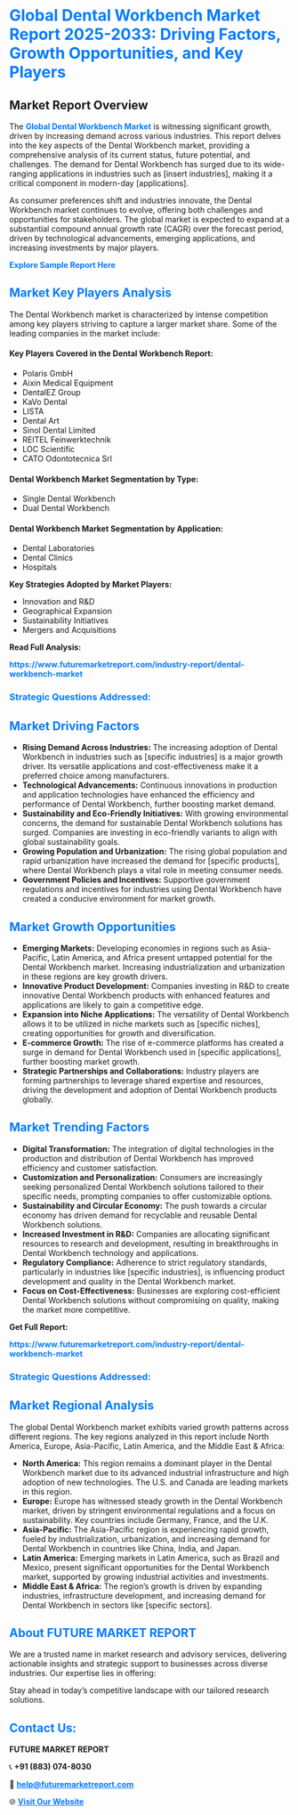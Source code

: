 <h1 style="color: #007BFF;">Global Dental Workbench Market Report 2025-2033: Driving Factors, Growth Opportunities, and Key Players</h1>

<section id="overview">
<h2>Market Report Overview</h2>
<p>The <a href="https://www.futuremarketreport.com/industry-report/dental-workbench-market" style="color: #007BFF; text-decoration: none;"><strong>Global Dental Workbench Market</strong></a> is witnessing significant growth, driven by increasing demand across various industries. This report delves into the key aspects of the Dental Workbench market, providing a comprehensive analysis of its current status, future potential, and challenges. The demand for Dental Workbench has surged due to its wide-ranging applications in industries such as [insert industries], making it a critical component in modern-day [applications].</p>
<p>As consumer preferences shift and industries innovate, the Dental Workbench market continues to evolve, offering both challenges and opportunities for stakeholders. The global market is expected to expand at a substantial compound annual growth rate (CAGR) over the forecast period, driven by technological advancements, emerging applications, and increasing investments by major players.</p>
</section>

<section id="overview">
<p><a href="https://www.futuremarketreport.com/request-sample/reportId=43323" style="color: #007BFF; text-decoration: none;"><strong>Explore Sample Report Here</strong></a></p>
</section>

<section id="key-players">
<h2 style="color: #007BFF;">Market Key Players Analysis</h2>
<p>The Dental Workbench market is characterized by intense competition among key players striving to capture a larger market share. Some of the leading companies in the market include:</p>
<h4>Key Players Covered in the Dental Workbench Report:</h4>
<ul><li>Polaris GmbH</li><li>Aixin Medical Equipment</li><li>DentalEZ Group</li><li>KaVo Dental</li><li>LISTA</li><li>Dental Art</li><li>Sinol Dental Limited</li><li>REITEL Feinwerktechnik</li><li>LOC Scientific</li><li>CATO Odontotecnica Srl</li></ul>
<h4>Dental Workbench Market Segmentation by Type:</h4>
<ul><li>Single Dental Workbench</li><li>Dual Dental Workbench</li></ul>

<h4>Dental Workbench Market Segmentation by Application:</h4>
<ul><li>Dental Laboratories</li><li>Dental Clinics</li><li>Hospitals</li></ul>
<p><strong>Key Strategies Adopted by Market Players:</strong></p>
<ul>
<li>Innovation and R&D</li>
<li>Geographical Expansion</li>
<li>Sustainability Initiatives</li>
<li>Mergers and Acquisitions</li>
</ul>
</section>

<section>
<p><strong>Read Full Analysis: </strong></p><a href="https://www.futuremarketreport.com/industry-report/dental-workbench-market" style="color: #007BFF; text-decoration: none;"><strong>https://www.futuremarketreport.com/industry-report/dental-workbench-market</strong></a>
<h3 style="color: #007BFF;">Strategic Questions Addressed:</h3>
</section>

<section id="driving-factors">
<h2 style="color: #007BFF;">Market Driving Factors</h2>
<ul>
<li><strong>Rising Demand Across Industries:</strong> The increasing adoption of Dental Workbench in industries such as [specific industries] is a major growth driver. Its versatile applications and cost-effectiveness make it a preferred choice among manufacturers.</li>
<li><strong>Technological Advancements:</strong> Continuous innovations in production and application technologies have enhanced the efficiency and performance of Dental Workbench, further boosting market demand.</li>
<li><strong>Sustainability and Eco-Friendly Initiatives:</strong> With growing environmental concerns, the demand for sustainable Dental Workbench solutions has surged. Companies are investing in eco-friendly variants to align with global sustainability goals.</li>
<li><strong>Growing Population and Urbanization:</strong> The rising global population and rapid urbanization have increased the demand for [specific products], where Dental Workbench plays a vital role in meeting consumer needs.</li>
<li><strong>Government Policies and Incentives:</strong> Supportive government regulations and incentives for industries using Dental Workbench have created a conducive environment for market growth.</li>
</ul>
</section>

<section id="growth-opportunities">
<h2 style="color: #007BFF;">Market Growth Opportunities</h2>
<ul>
<li><strong>Emerging Markets:</strong> Developing economies in regions such as Asia-Pacific, Latin America, and Africa present untapped potential for the Dental Workbench market. Increasing industrialization and urbanization in these regions are key growth drivers.</li>
<li><strong>Innovative Product Development:</strong> Companies investing in R&D to create innovative Dental Workbench products with enhanced features and applications are likely to gain a competitive edge.</li>
<li><strong>Expansion into Niche Applications:</strong> The versatility of Dental Workbench allows it to be utilized in niche markets such as [specific niches], creating opportunities for growth and diversification.</li>
<li><strong>E-commerce Growth:</strong> The rise of e-commerce platforms has created a surge in demand for Dental Workbench used in [specific applications], further boosting market growth.</li>
<li><strong>Strategic Partnerships and Collaborations:</strong> Industry players are forming partnerships to leverage shared expertise and resources, driving the development and adoption of Dental Workbench products globally.</li>
</ul>
</section>

<section id="trending-factors">
<h2 style="color: #007BFF;">Market Trending Factors</h2>
<ul>
<li><strong>Digital Transformation:</strong> The integration of digital technologies in the production and distribution of Dental Workbench has improved efficiency and customer satisfaction.</li>
<li><strong>Customization and Personalization:</strong> Consumers are increasingly seeking personalized Dental Workbench solutions tailored to their specific needs, prompting companies to offer customizable options.</li>
<li><strong>Sustainability and Circular Economy:</strong> The push towards a circular economy has driven demand for recyclable and reusable Dental Workbench solutions.</li>
<li><strong>Increased Investment in R&D:</strong> Companies are allocating significant resources to research and development, resulting in breakthroughs in Dental Workbench technology and applications.</li>
<li><strong>Regulatory Compliance:</strong> Adherence to strict regulatory standards, particularly in industries like [specific industries], is influencing product development and quality in the Dental Workbench market.</li>
<li><strong>Focus on Cost-Effectiveness:</strong> Businesses are exploring cost-efficient Dental Workbench solutions without compromising on quality, making the market more competitive.</li>
</ul>
</section>

<section>
<p><strong>Get Full Report: </strong></p><a href="https://www.futuremarketreport.com/industry-report/dental-workbench-market" style="color: #007BFF; text-decoration: none;"><strong>https://www.futuremarketreport.com/industry-report/dental-workbench-market</strong></a>
<h3 style="color: #007BFF;">Strategic Questions Addressed:</h3>
</section>


<section id="regional-analysis">
<h2 style="color: #007BFF;">Market Regional Analysis</h2>
<p>The global Dental Workbench market exhibits varied growth patterns across different regions. The key regions analyzed in this report include North America, Europe, Asia-Pacific, Latin America, and the Middle East & Africa:</p>
<ul>
<li><strong>North America:</strong> This region remains a dominant player in the Dental Workbench market due to its advanced industrial infrastructure and high adoption of new technologies. The U.S. and Canada are leading markets in this region.</li>
<li><strong>Europe:</strong> Europe has witnessed steady growth in the Dental Workbench market, driven by stringent environmental regulations and a focus on sustainability. Key countries include Germany, France, and the U.K.</li>
<li><strong>Asia-Pacific:</strong> The Asia-Pacific region is experiencing rapid growth, fueled by industrialization, urbanization, and increasing demand for Dental Workbench in countries like China, India, and Japan.</li>
<li><strong>Latin America:</strong> Emerging markets in Latin America, such as Brazil and Mexico, present significant opportunities for the Dental Workbench market, supported by growing industrial activities and investments.</li>
<li><strong>Middle East & Africa:</strong> The region’s growth is driven by expanding industries, infrastructure development, and increasing demand for Dental Workbench in sectors like [specific sectors].</li>
</ul>
</section>

<footer>
<h2 style="color: #007BFF;">About FUTURE MARKET REPORT</h2>
<p>We are a trusted name in market research and advisory services, delivering actionable insights and strategic support to businesses across diverse industries. Our expertise lies in offering:</p>

<p>Stay ahead in today’s competitive landscape with our tailored research solutions.</p>

<h2 style="color: #007BFF;">Contact Us:</h2>
<p><strong>FUTURE MARKET REPORT</strong></p>
<p>📞 <strong>+91 (883) 074-8030</strong></p>
<p>📧 <strong><a href="mailto:help@futuremarketreport.com" style="color: #007BFF;">help@futuremarketreport.com</a></strong></p>
<p>🌐 <strong><a href="https://www.futuremarketreport.com/" style="color: #007BFF;">Visit Our Website</a></strong></p>
</footer>